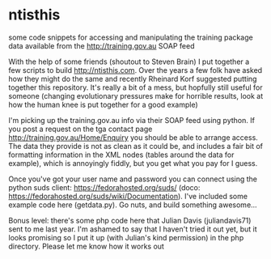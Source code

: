 ntisthis
========

some code snippets for accessing and manipulating the training package data available from the http://training.gov.au SOAP feed

With the help of some friends (shoutout to Steven Brain) I put together a few scripts to build http://ntisthis.com. Over the years a few folk have asked how they might do the same and recently Rheinard Korf suggested putting together this repository. It's really a bit of a mess, but hopfully still useful for someone (changing evolutionary pressures make for horrible results, look at how the human knee is put together for a good example)

I'm picking up the training.gov.au info via their SOAP feed using python. If you post a request on the tga contact page http://training.gov.au/Home/Enquiry you should be able to arrange access. The data they provide is not as clean as it could be, and includes a fair bit of formatting information in the XML nodes (tables around the data for example), which is annoyingly fiddly, but you get what you pay for I guess.

Once you've got your user name and password you can connect using the python suds client: https://fedorahosted.org/suds/ (doco: https://fedorahosted.org/suds/wiki/Documentation). I've included some example code here (getdata.py). Go nuts, and build something awesome...

Bonus level: there's some php code here that Julian Davis (juliandavis71) sent to me last year. I'm ashamed to say that I haven't tried it out yet, but it looks promising so I put it up (with Julian's kind permission) in the php directory. Please let me know how it works out
